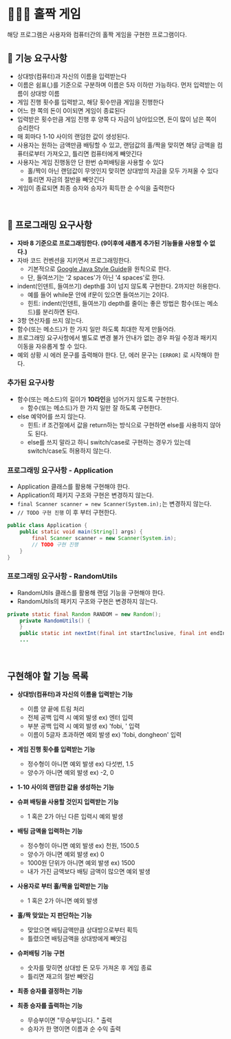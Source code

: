 # 👨🏻‍💻 홀짝 게임
해당 프로그램은 사용자와 컴퓨터간의 홀짝 게임을 구현한 프로그램이다. 
<br>

## 🔮 기능 요구사항
- 상대방(컴퓨터)과 자신의 이름을 입력받는다
- 이름은 쉼표(,)를 기준으로 구분하며 이름은 5자 이하만 가능하다. 먼저 입력받는 이름이 상대방 이름
- 게임 진행 횟수를 입력받고, 해당 횟수만큼 게임을 진행한다
- 어느 한 쪽의 돈이 0이되면 게임이 종료된다
- 입력받은 횟수만큼 게임 진행 후 양쪽 다 자금이 남아있으면, 돈이 많이 남은 쪽이 승리한다
- 매 회마다 1-10 사이의 랜덤한 값이 생성된다. 
- 사용자는 원하는 금액만큼 배팅할 수 있고, 랜덤값의 홀/짝을 맞히면 해당 금액을 컴퓨터로부터 가져오고, 틀리면 컴퓨터에게 빼앗긴다
- 사용자는 게임 진행동안 단 한번 슈퍼배팅을 사용할 수 있다
  - 홀/짝이 아닌 랜덤값이 무엇인지 맞히면 상대방의 자금을 모두 가져올 수 있다
  - 틀리면 자금의 절반을 빼앗긴다
- 게임이 종료되면 최종 승자와 승자가 획득한 순 수익을 출력한다 

<br>

## 🍚 프로그래밍 요구사항
- **자바 8 기준으로 프로그래밍한다. (9이후에 새롭게 추가된 기능들을 사용할 수 없다.)**
- 자바 코드 컨벤션을 지키면서 프로그래밍한다.
  - 기본적으로 [Google Java Style Guide](https://google.github.io/styleguide/javaguide.html)을 원칙으로 한다.
  - 단, 들여쓰기는 '2 spaces'가 아닌 '4 spaces'로 한다.
- indent(인덴트, 들여쓰기) depth를 3이 넘지 않도록 구현한다. 2까지만 허용한다.
  - 예를 들어 while문 안에 if문이 있으면 들여쓰기는 2이다.
  - 힌트: indent(인덴트, 들여쓰기) depth를 줄이는 좋은 방법은 함수(또는 메소드)를 분리하면 된다.
- 3항 연산자를 쓰지 않는다.
- 함수(또는 메소드)가 한 가지 일만 하도록 최대한 작게 만들어라.
- 프로그래밍 요구사항에서 별도로 변경 불가 안내가 없는 경우 파일 수정과 패키지 이동을 자유롭게 할 수 있다.
- 예외 상황 시 에러 문구를 출력해야 한다. 단, 에러 문구는 `[ERROR]` 로 시작해야 한다.

### 추가된 요구사항
- 함수(또는 메소드)의 길이가 **10라인**을 넘어가지 않도록 구현한다.
  - 함수(또는 메소드)가 한 가지 일만 잘 하도록 구현한다.
- else 예약어를 쓰지 않는다.
  - 힌트: if 조건절에서 값을 return하는 방식으로 구현하면 else를 사용하지 않아도 된다.
  - else를 쓰지 말라고 하니 switch/case로 구현하는 경우가 있는데 switch/case도 허용하지 않는다.

### 프로그래밍 요구사항 - Application
- Application 클래스를 활용해 구현해야 한다.
- Application의 패키지 구조와 구현은 변경하지 않는다.
- `final Scanner scanner = new Scanner(System.in);`는 변경하지 않는다.
- `// TODO 구현 진행` 이 후 부터 구현한다.

```java
public class Application {
    public static void main(String[] args) {
        final Scanner scanner = new Scanner(System.in);
        // TODO 구현 진행
    }
}
```

### 프로그래밍 요구사항 - RandomUtils
- RandomUtils 클래스를 활용해 랜덤 기능을 구현해야 한다.
- RandomUtils의 패키지 구조와 구현은 변경하지 않는다.

```java
private static final Random RANDOM = new Random();
    private RandomUtils() {
    }
    public static int nextInt(final int startInclusive, final int endInclusive) {
    ...
```
<br>


## 구현해야 할 기능 목록
- **상대방(컴퓨터)과 자신의 이름을 입력받는 기능**
  - 이름 양 끝에 트림 처리
  - 전체 공백 입력 시 예외 발생 ex) 엔터 입력
  - 부분 공백 입력 시 예외 발생 ex) 'fobi, ' 입력
  - 이름이 5글자 초과하면 예외 발생 ex) 'fobi, dongheon' 입력
  
- **게임 진행 횟수를 입력받는 기능**
  - 정수형이 아니면 예외 발생 ex) 다섯번, 1.5
  - 양수가 아니면 예외 발생 ex) -2, 0
  
- **1-10 사이의 랜덤한 값을 생성하는 기능**

- **슈펴 배팅을 사용할 것인지 입력받는 기능**
  - 1 혹은 2가 아닌 다른 입력시 예외 발생
  
- **배팅 금액을 입력하는 기능**
  - 정수형이 아니면 예외 발생 ex) 천원, 1500.5
  - 양수가 아니면 예외 발생 ex) 0
  - 1000원 단위가 아니면 예외 발생 ex) 1500
  - 내가 가진 금액보다 배팅 금액이 많으면 예외 발생
  
- **사용자로 부터 홀/짝을 입력받는 기능**
  - 1 혹은 2가 아니면 예외 발생
  
- **홀/짝 맞았는 지 판단하는 기능**
  - 맞았으면 배팅금액만큼 상대방으로부터 획득
  - 틀렸으면 배팅금액을 상대방에게 빼앗김
  
- **슈퍼배팅 기능 구현**
  - 숫자를 맞히면 상대방 돈 모두 가져온 후 게임 종료
  - 틀리면 재고의 절반 빼앗김
  
- **최종 승자를 결정하는 기능**

- **최종 승자를 출력하는 기능**
  - 무승부이면 "무승부입니다. " 출력
  - 승자가 한 명이면 이름과 순 수익 출력
